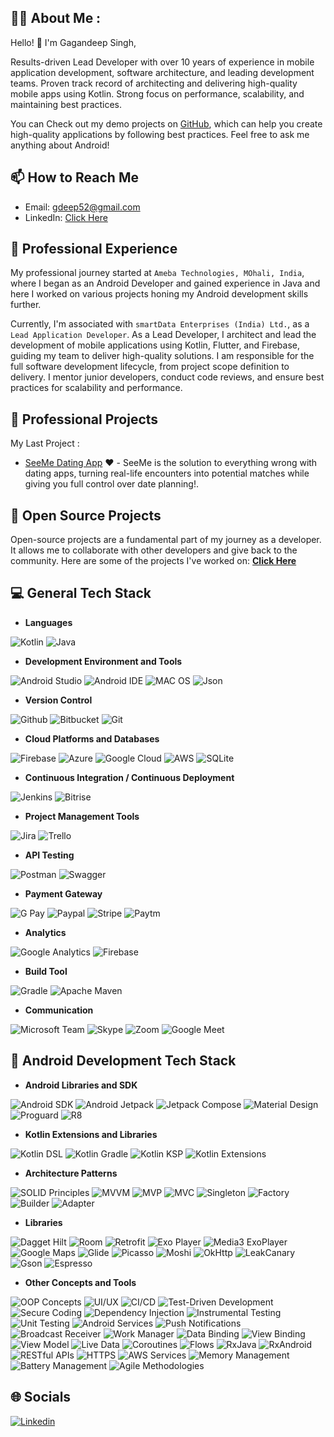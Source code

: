 ## 🙋‍♂️ About Me :
Hello! 👋 I'm Gagandeep Singh, 

Results-driven Lead Developer with over 10 years of experience in mobile application development, software architecture, and leading development teams. Proven track record of architecting and delivering high-quality mobile apps using Kotlin. Strong focus on performance, scalability, and maintaining best practices.

You can Check out my demo projects on [GitHub](https://github.com/gagansmartdata?tab=repositories), which can help you create high-quality applications by following best practices. Feel free to ask me anything about Android!


## 📫 How to Reach Me

- Email: gdeep52@gmail.com
- LinkedIn: [Click Here](https://www.linkedin.com/in/iamgagan22)

## 🧰 Professional Experience

My professional journey started at ``Ameba Technologies, MOhali, India``, where I began as an Android Developer and gained experience in Java and here I worked on various projects honing my Android development skills further.

Currently, I'm associated with ``smartData Enterprises (India) Ltd.``, as a ``Lead Application Developer``. As a Lead Developer, I architect and lead the development of mobile applications using Kotlin, Flutter, and Firebase, guiding my team to deliver high-quality solutions. I am responsible for the full software development lifecycle, from project scope definition to delivery. I mentor junior developers, conduct code reviews, and ensure best practices for scalability and performance. 

## 💼 Professional Projects

My Last Project :

- [SeeMe Dating App](https://play.google.com/store/apps/details?id=seeme.connect) ❤️ - SeeMe is the solution to everything wrong with dating apps, turning real-life encounters into potential matches while giving you full control over date planning!.



## 👐 Open Source Projects

Open-source projects are a fundamental part of my journey as a developer. It allows me to collaborate with other developers and give back to the community. Here are some of the projects I've worked on: [__Click Here__](https://github.com/gagansmartdata?tab=repositories)



## 💻 General Tech Stack
- __Languages__

![Kotlin](https://img.shields.io/badge/kotlin-%230095D5.svg?style=for-the-badge&logo=kotlin&logoColor=white)
![Java](https://img.shields.io/badge/java-%23ED8B00.svg?style=for-the-badge&logo=java&logoColor=white)

- __Development Environment and Tools__

![Android Studio](https://img.shields.io/badge/Android_Studio-3DDC84?style=for-the-badge&logo=android-studio&logoColor=white)
![Android IDE](https://img.shields.io/badge/Arduino_IDE-00979D?style=for-the-badge&logo=arduino&logoColor=white)
![MAC OS](https://img.shields.io/badge/mac%20os-000000?style=for-the-badge&logo=apple&logoColor=white)
![Json](https://img.shields.io/badge/json-5E5C5C?style=for-the-badge&logo=json&logoColor=white)

- __Version Control__

![Github](https://img.shields.io/badge/GitHub-100000?style=for-the-badge&logo=github&logoColor=white)
![Bitbucket](https://img.shields.io/badge/Bitbucket-0747a6?style=for-the-badge&logo=bitbucket&logoColor=white)
![Git](https://img.shields.io/badge/Git-1F6357?style=for-the-badge)

- __Cloud Platforms and Databases__

![Firebase](https://img.shields.io/badge/firebase-%23039BE5.svg?style=for-the-badge&logo=firebase) 
![Azure](https://img.shields.io/badge/azure-%230072C6.svg?style=for-the-badge&logo=azure-devops&logoColor=white) 
![Google Cloud](https://img.shields.io/badge/Google%20Cloud-%234285F4.svg?style=for-the-badge&logo=google-cloud&logoColor=white) 
![AWS](https://img.shields.io/badge/AWS-%23FF9900.svg?style=for-the-badge&logo=amazon-aws&logoColor=white)
![SQLite](https://img.shields.io/badge/sqlite-%2307405e.svg?style=for-the-badge&logo=sqlite&logoColor=white)

- __Continuous Integration / Continuous Deployment__

![Jenkins](https://img.shields.io/badge/jenkins-%232C5263.svg?style=for-the-badge&logo=jenkins&logoColor=white)
![Bitrise](https://img.shields.io/badge/Bitrise-8C001A?style=for-the-badge)

- __Project Management Tools__

![Jira](https://img.shields.io/badge/jira-%230A0FFF.svg?style=for-the-badge&logo=jira&logoColor=white)
![Trello](https://img.shields.io/badge/Trello-0052CC?style=for-the-badge&logo=trello&logoColor=white)

- __API Testing__

![Postman](https://img.shields.io/badge/Postman-FF6C37?style=for-the-badge&logo=postman&logoColor=white)
![Swagger](https://img.shields.io/badge/Swagger-85EA2D?style=for-the-badge&logo=Swagger&logoColor=white)

- __Payment Gateway__

![G Pay](https://img.shields.io/badge/G%20pay-2875E3?style=for-the-badge&logo=googlepay&logoColor=white)
![Paypal](https://img.shields.io/badge/PayPal-00457C?style=for-the-badge&logo=paypal&logoColor=white)
![Stripe](https://img.shields.io/badge/Stripe-626CD9?style=for-the-badge&logo=Stripe&logoColor=white)
![Paytm](https://img.shields.io/badge/Paytm-002970?style=for-the-badge&logo=paytm&logoColor=00BAF2)

- __Analytics__

![Google Analytics](https://img.shields.io/badge/Google%20Analytics-E37400?style=for-the-badge&logo=google%20analytics&logoColor=white)
![Firebase](https://img.shields.io/badge/firebase_analytics-%23039BE5.svg?style=for-the-badge&logo=firebase) 

- __Build Tool__

![Gradle](https://img.shields.io/badge/Gradle-02303A.svg?style=for-the-badge&logo=Gradle&logoColor=white) 
![Apache Maven](https://img.shields.io/badge/apache_maven-C71A36?style=for-the-badge&logo=apachemaven&logoColor=white)

- __Communication__

![Microsoft Team](https://img.shields.io/badge/Microsoft_Teams-6264A7?style=for-the-badge&logo=microsoft-teams&logoColor=white)
![Skype](https://img.shields.io/badge/Skype-00AFF0?style=for-the-badge&logo=skype&logoColor=white)
![Zoom](https://img.shields.io/badge/Zoom-2D8CFF?style=for-the-badge&logo=zoom&logoColor=white)
![Google Meet](https://img.shields.io/badge/Google%20Meet-00897B?style=for-the-badge&logo=google-meet&logoColor=white)


## 📱 Android Development Tech Stack

- __Android Libraries and SDK__

![Android SDK](https://img.shields.io/badge/Android_SDK-0000FF?style=for-the-badge)
![Android Jetpack](https://img.shields.io/badge/Android_Jetpack-87AFC7?style=for-the-badge)
![Jetpack Compose](https://img.shields.io/badge/Jetpack_Compose-8A2BE2?style=for-the-badge)
![Material Design](https://img.shields.io/badge/Material_Design-FFCBA4?style=for-the-badge)
![Proguard](https://img.shields.io/badge/Proguard-FAAFBE?style=for-the-badge)
![R8](https://img.shields.io/badge/R8-9E7BFF?style=for-the-badge)

- __Kotlin Extensions and Libraries__

![Kotlin DSL](https://img.shields.io/badge/Kotlin_DSL-000000?style=for-the-badge)
![Kotlin Gradle](https://img.shields.io/badge/Kotlin_Gradle-00000?style=for-the-badge)
![Kotlin KSP](https://img.shields.io/badge/Kotlin_KSP-000000?style=for-the-badge)
![Kotlin Extensions](https://img.shields.io/badge/Kotlin_Extensions-FFEBCD?style=for-the-badge)

- __Architecture Patterns__

![SOLID Principles](https://img.shields.io/badge/SOLID_Principles-98AFC7?style=for-the-badge)
![MVVM](https://img.shields.io/badge/MVVM-728FCE?style=for-the-badge)
![MVP](https://img.shields.io/badge/MVP-151B54?style=for-the-badge)
![MVC](https://img.shields.io/badge/MVC-151B8D?style=for-the-badge)
![Singleton](https://img.shields.io/badge/Singleton-728C00?style=for-the-badge)
![Factory](https://img.shields.io/badge/Factory-08A04B?style=for-the-badge)
![Builder](https://img.shields.io/badge/Builder-254117?style=for-the-badge)
![Adapter](https://img.shields.io/badge/Adapter-8C001A?style=for-the-badge)

- __Libraries__

![Dagget Hilt](https://img.shields.io/badge/Dagger_Hilt-81D8D0?style=for-the-badge)
![Room](https://img.shields.io/badge/Room-007C80?style=for-the-badge)
![Retrofit](https://img.shields.io/badge/Retrofit-DAEE01?style=for-the-badge)
![Exo Player](https://img.shields.io/badge/Exo_Player-E3F9A6?style=for-the-badge)
![Media3 ExoPlayer](https://img.shields.io/badge/Media3_ExoPlayer-FFFFC2?style=for-the-badge)
![Google Maps](https://img.shields.io/badge/Google_Maps-8C001A?style=for-the-badge)
![Glide](https://img.shields.io/badge/Glide-FF7F50?style=for-the-badge)
![Picasso](https://img.shields.io/badge/Picasso-F9E076?style=for-the-badge)
![Moshi](https://img.shields.io/badge/Moshi-FDFF00?style=for-the-badge)
![OkHttp](https://img.shields.io/badge/OkHttp-3A5311?style=for-the-badge)
![LeakCanary](https://img.shields.io/badge/LeakCanary-00A693?style=for-the-badge)
![Gson](https://img.shields.io/badge/Gson-757C88?style=for-the-badge)
![Espresso](https://img.shields.io/badge/Espresso-002D62?style=for-the-badge)

- __Other Concepts and Tools__

![OOP Concepts](https://img.shields.io/badge/OOP_Concepts-00BFFF?style=for-the-badge)
![UI/UX](https://img.shields.io/badge/UI/UX-B0E0E6?style=for-the-badge)
![CI/CD](https://img.shields.io/badge/CI/CD-E3E4FA?style=for-the-badge)
![Test-Driven Development](https://img.shields.io/badge/Test--Driven_Development-CCFFFF?style=for-the-badge)
![Secure Coding](https://img.shields.io/badge/Secure_Coding-0FFFFF?style=for-the-badge)
![Dependency Injection](https://img.shields.io/badge/Dependency_Injection-16E2F5?style=for-the-badge)
![Instrumental Testing](https://img.shields.io/badge/Instrumental_Testing-01F9C6?style=for-the-badge)
![Unit Testing](https://img.shields.io/badge/Unit_Testing-43C6DB?style=for-the-badge)
![Android Services](https://img.shields.io/badge/Android_Services-1AA260?style=for-the-badge)
![Push Notifications](https://img.shields.io/badge/Push_Notifications-728C00?style=for-the-badge)
![Broadcast Receiver](https://img.shields.io/badge/Broadcast_Receiver-08A04B?style=for-the-badge)
![Work Manager](https://img.shields.io/badge/Work_Manager-254117?style=for-the-badge)
![Data Binding](https://img.shields.io/badge/Data_Binding-8A9A5B?style=for-the-badge)
![View Binding](https://img.shields.io/badge/View_Binding-54C571?style=for-the-badge)
![View Model](https://img.shields.io/badge/View_Model-A0D6B4?style=for-the-badge)
![Live Data](https://img.shields.io/badge/Live_Data-16F529?style=for-the-badge)
![Coroutines](https://img.shields.io/badge/Coroutines-ECE5B6?style=for-the-badge)
![Flows](https://img.shields.io/badge/Flows-FFFF00?style=for-the-badge)
![RxJava](https://img.shields.io/badge/RxJava-F6BE00?style=for-the-badge)
![RxAndroid](https://img.shields.io/badge/RxAndroid-CD7F32?style=for-the-badge)
![RESTful APIs](https://img.shields.io/badge/RESTful_APIs-483C32?style=for-the-badge)
![HTTPS](https://img.shields.io/badge/HTTPS-A0522D?style=for-the-badge)
![AWS Services](https://img.shields.io/badge/AWS_Services-EB5406?style=for-the-badge)
![Memory Management](https://img.shields.io/badge/Memory_Management-FF5F1F?style=for-the-badge)
![Battery Management](https://img.shields.io/badge/Battery_Management-F67280?style=for-the-badge)
![Agile Methodologies](https://img.shields.io/badge/Agile_Methodologies-FF0000?style=for-the-badge)

## 🌐 Socials
[![Linkedin](https://img.shields.io/badge/-linkedin-0077B5?style=for-the-badge&logo=linkedin)](https://www.linkedin.com/in/iamgagan22)
